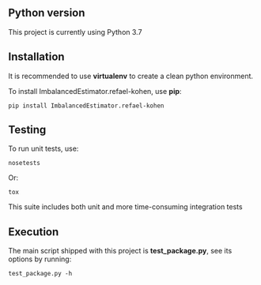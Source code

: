 Python version
--------------

This project is currently using Python 3.7

Installation
------------

It is recommended to use **virtualenv** to create a clean python environment.

To install ImbalancedEstimator.refael-kohen, use **pip**:

    pip install ImbalancedEstimator.refael-kohen

Testing
-------
To run unit tests, use:

    nosetests

Or:

    tox

This suite includes both unit and more time-consuming integration tests


Execution
---------

The main script shipped with this project is **test_package.py**, see its options by running:

    test_package.py -h

